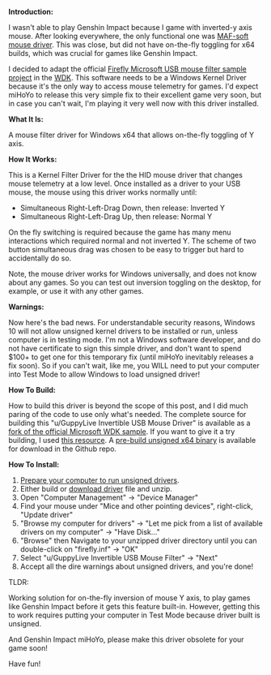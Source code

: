 **Introduction:**

I wasn't able to play Genshin Impact because I game with inverted-y axis mouse.  After looking everywhere, the only functional one was [MAF-soft mouse driver](https://www.maf-soft.de/mafmouse/).  This was close, but did not have on-the-fly toggling for x64 builds, which was crucial for games like Genshin Impact.

I decided to adapt the official [Firefly Microsoft USB mouse filter sample project](https://github.com/microsoft/Windows-driver-samples/tree/master/hid/firefly) in the [WDK](https://docs.microsoft.com/en-us/windows-hardware/drivers/download-the-wdk).  This software needs to be a Windows Kernel Driver because it's the only way to access mouse telemetry for games.  I'd expect miHoYo to release this very simple fix to their excellent game very soon, but in case you can't wait, I'm playing it very well now with this driver installed.

**What It Is:**

A mouse filter driver for Windows x64 that allows on-the-fly toggling of Y axis.

**How It Works:**

This  is a Kernel Filter Driver for the the HID mouse driver that changes mouse telemetry at a low level.
Once installed as a driver to your USB mouse, the mouse using this driver works normally until:

* Simultaneous Right-Left-Drag Down, then release: Inverted Y
* Simultaneous Right-Left-Drag Up, then release: Normal Y

On the fly switching is required because the game has many menu interactions which required normal and not inverted Y. The scheme of two button simultaneous drag was chosen to be easy to trigger but hard to accidentally do so.

Note, the mouse driver works for Windows universally, and does not know about any games.  So you can test out inversion toggling on the desktop, for example, or use it with any other games.

**Warnings:**

Now here's the bad news.  For understandable security reasons, Windows 10 will not allow unsigned kernel drivers to be installed or run, unless computer is in testing mode.  I'm not a Windows software developer, and do not have certificate to sign this simple driver, and don't want to spend $100+ to get one for this temporary fix (until miHoYo inevitably releases a fix soon).  So if you can't wait, like me, you WILL need to put your computer into Test Mode to allow Windows to load unsigned driver!

**How To Build:**

How to build this driver is beyond the scope of this post, and I did much paring of the code to use only what's needed.  The complete source for building this "u/GuppyLive Invertible USB Mouse Driver" is available as a [fork of the official Microsoft WDK sample](https://github.com/tthk/Windows-driver-samples).  If you want to give it a try building, I used [this resource](https://docs.microsoft.com/en-us/windows-hardware/drivers/develop/building-a-driver).  A [pre-build unsigned x64 binary](https://github.com/tthk/Windows-driver-samples/raw/master/Invertible%20USB%20Mouse%20Filter.zip) is available for download in the Github repo.

**How To Install:**

1. [Prepare your computer to run unsigned drivers](https://www.maketecheasier.com/install-unsigned-drivers-windows10/).
1. Either build or [download driver](https://github.com/tthk/Windows-driver-samples/raw/master/Invertible%20USB%20Mouse%20Filter.zip) file and unzip.
1. Open "Computer Management" -> "Device Manager"
1. Find your mouse under "Mice and other pointing devices", right-click, "Update driver"
1. "Browse my computer for drivers" -> "Let me pick from a list of available drivers on my computer" -> "Have Disk..."
1. "Browse" then Navigate to your unzipped driver directory until you can double-click on "firefly.inf" -> "OK"
1. Select "u/GuppyLive Invertible USB Mouse Filter" -> "Next"
1. Accept all the dire warnings about unsigned drivers, and you're done!


TLDR:

Working solution for on-the-fly inversion of mouse Y axis,  to play games like Genshin Impact before it gets this feature built-in.  However, getting this to work requires putting your computer in Test Mode because driver built is unsigned.

And Genshin Impact miHoYo, please make this driver obsolete for your game soon!

Have fun!  
